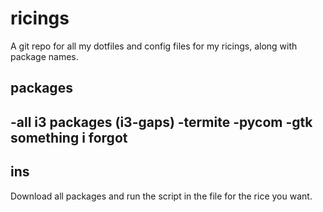 # ricings #

A git repo for all my dotfiles and config files for my ricings, along with package names.

## packages ##

  -all i3 packages (i3-gaps)
  -termite
  -pycom
  -gtk something i forgot
  -
  
## ins ##

Download all packages and run the script in the file for the rice you want.
